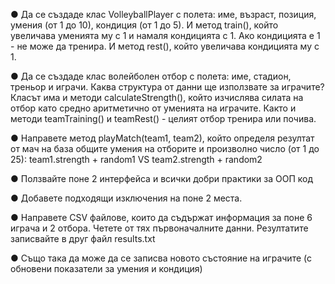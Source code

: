 ● Да се създаде клас VolleyballPlayer с полета: име, възраст, позиция, умения (от 1 до 10), кондиция (от 1
до 5). И метод train(), който увеличава уменията му с 1 и намаля кондицията с 1. Ако кондицията е 1 -
не може да тренира. И метод rest(), който увеличава кондицията му с 1.

● Да се създаде клас волейболен отбор с полета: име, стадион, треньор и играчи. Каква структура от
данни ще използвате за играчите? Класът има и методи calculateStrength(), който изчислява силата на
отбор като средно аритметично от уменията на играчите. Както и методи teamTraining() и teamRest() -
целият отбор тренира или почива.

● Направете метод playMatch(team1, team2), който определя резултат от мач на база общите умения на
отборите и произволно число (от 1 до 25): team1.strength + random1 VS team2.strength + random2

● Ползвайте поне 2 интерфейса и всички добри практики за ООП код

● Добавете подходящи изключения на поне 2 места.

● Направете CSV файлове, които да съдържат информация за поне 6 играча и 2 отбора. Четете от тях
първоначалните данни. Резултатите записвайте в друг файл results.txt

● Също така да може да се записва новото състояние на играчите (с обновени показатели за умения и
кондиция)
